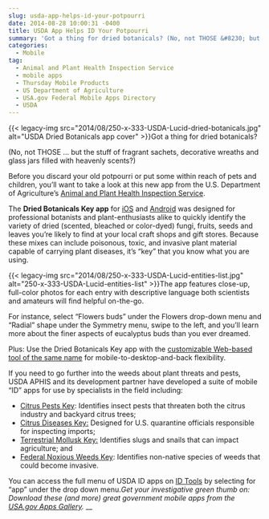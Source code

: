 ```yaml
---
slug: usda-app-helps-id-your-potpourri
date: 2014-08-28 10:00:31 -0400
title: USDA App Helps ID Your Potpourri
summary: 'Got a thing for dried botanicals? (No, not THOSE &#8230; but the stuff of fragrant sachets, decorative wreaths and glass jars filled with heavenly scents?) Before you discard your old potpourri or put some within reach of pets and children, you&#8217;ll want to take a look at'
categories:
  - Mobile
tag:
  - Animal and Plant Health Inspection Service
  - mobile apps
  - Thursday Mobile Products
  - US Department of Agriculture
  - USA.gov Federal Mobile Apps Directory
  - USDA
---
```


{{< legacy-img src="2014/08/250-x-333-USDA-Lucid-dried-botanicals.jpg" alt="USDA Dried Botanicals app cover" >}}Got a thing for dried botanicals?

(No, not THOSE &#8230; but the stuff of fragrant sachets, decorative wreaths and glass jars filled with heavenly scents?)

Before you discard your old potpourri or put some within reach of pets and children, you&#8217;ll want to take a look at this new app from the U.S. Department of Agriculture&#8217;s [Animal and Plant Health Inspection Service](http://www.aphis.usda.gov/wps/portal/aphis/home/).

The **Dried Botanicals Key app** for [iOS](https://itunes.apple.com/us/app/dried-botanicals-key/id818972882?mt=8) and [Android](https://play.google.com/store/apps/details?id=com.lucidcentral.mobile.dried_bot&hl=en) was designed for professional botanists and plant-enthusiasts alike to quickly identify the variety of dried (scented, bleached or color-dyed) fungi, fruits, seeds and leaves you&#8217;re likely to find at your local craft shops and gift stores. Because these mixes can include poisonous, toxic, and invasive plant material capable of carrying plant diseases, it&#8217;s &#8220;key&#8221; that you know what you are using.

{{< legacy-img src="2014/08/250-x-333-USDA-Lucid-entities-list.jpg" alt="250-x-333-USDA-Lucid-entities-list" >}}The app features close-up, full-color photos for each entry with descriptive language both scientists and amateurs will find helpful on-the-go.

For instance, select &#8220;Flowers buds&#8221; under the Flowers drop-down menu and &#8220;Radial&#8221; shape under the Symmetry menu, swipe to the left, and you&#8217;ll learn more about the finer aspects of eucalyptus buds than you ever dreamed.

Plus: Use the Dried Botanicals Key app with the [customizable Web-based tool of the same name](http://idtools.org/id/dried_botanical/index.php) for mobile-to-desktop-and-back flexibility.

If you need to go further into the weeds about plant threats and pests, USDA APHIS and its development partner have developed a suite of mobile &#8220;ID&#8221; apps for use by specialists in the field including:

  * [Citrus Pests Key](https://itunes.apple.com/us/app/citrus-pests-key/id816016765?mt=8): Identifies insect pests that threaten both the citrus industry and backyard citrus trees;
  * [Citrus Diseases Key:](https://itunes.apple.com/us/app/citrus-diseases-key/id818939368?mt=8) Designed for U.S. quarantine officials responsible for inspecting imports;
  * [Terrestrial Mollusk Key:](https://itunes.apple.com/us/app/terrestrial-mollusc-key/id818984385?mt=8) Identifies slugs and snails that can impact agriculture; and
  * [Federal Noxious Weeds Key](https://itunes.apple.com/us/app/federal-noxious-weeds-key/id819013797?mt=8): Identifies non-native species of weeds that could become invasive.

You can access the full menu of USDA ID apps on [ID Tools](http://idtools.org/) by selecting for &#8220;app&#8221; under the drop down menu._Get your investigative green thumb on: Download these (and more) great government mobile apps from the [USA.gov Apps Gallery](http://apps.usa.gov/)._
__ 

 

 